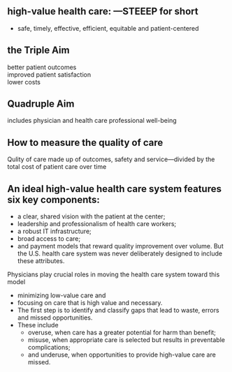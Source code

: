 ## high-value health care: —STEEEP for short

- safe, timely, effective, efficient, equitable and patient-centered

## the Triple Aim

 better patient outcomes   
 improved patient satisfaction  
 lower costs  
 
 ## Quadruple Aim
 
 includes physician and health care professional well-being  
 
 ## How to measure the quality of care   
 
 Qulity of care made up of outcomes, safety and service—divided by the total cost of patient care over time
 
 ## An ideal high-value health care system features six key components:    
 - a clear, shared vision with the patient at the center; 
 - leadership and professionalism of health care workers; 
 - a robust IT infrastructure; 
 - broad access to care; 
 - and payment models that reward quality improvement over volume. 
 But the U.S. health care system was never deliberately designed to include these attributes.
 
 Physicians play crucial roles in moving the health care system toward this model 
 - minimizing low-value care and 
 - focusing on care that is high value and necessary. 
 - The first step is to identify and classify gaps that lead to waste, errors and missed opportunities. 
 - These include 
    - overuse, when care has a greater potential for harm than benefit; 
    - misuse, when appropriate care is selected but results in preventable complications; 
    - and underuse, when opportunities to provide high-value care are missed.


